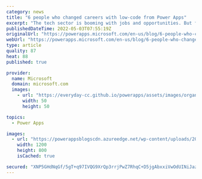 ```yaml
---
category: news
title: "6 people who changed careers with low-code from Power Apps"
excerpt: "The tech sector is booming with jobs and opportunities. But for some people, the question is: how do I get in? Few people have degrees in computer science, IT, or engineering—so, coding jobs seem out of reach. However, with low-code app tools, some grit and curiosity, anyone can now realize a career"
publishedDateTime: 2022-05-03T07:55:19Z
originalUrl: "https://powerapps.microsoft.com/en-us/blog/6-people-who-changed-careers-with-low-code-from-power-apps/"
webUrl: "https://powerapps.microsoft.com/en-us/blog/6-people-who-changed-careers-with-low-code-from-power-apps/"
type: article
quality: 87
heat: 88
published: true

provider:
  name: Microsoft
  domain: microsoft.com
  images:
    - url: "https://everyday-cc.github.io/powerapps/assets/images/organizations/microsoft.com-50x50.jpg"
      width: 50
      height: 50

topics:
  - Power Apps

images:
  - url: "https://powerappsblogscdn.azureedge.net/wp-content/uploads/2022/05/CLO20b_Evan_office_003.jpg"
    width: 1200
    height: 800
    isCached: true

secured: "XNP5GHdNqGf/5gT+q97IVQG9XrQp3rrjPwZ7RhqC+D5jgAbxxiVwOdUINiJazxHIm3iVpiSnSZDZ7DNuMPCjV84TI45q05Rkg/Y0rHIn8g6qPClqxKjXwOFnhCwzh1VhLC0sVMn09Spg7oO12zD+YH8SsnhXY9RAdpUTOm/C4pk7fiMxzV4rzLESIWZHtKNpTtCzVJ1wBzlJkkIeDWuu9+OYNfdS21720op3cr+Qo+6i/9c0wxv6AVBQGn4RJKeJDDNpdgAKn3XIZbHwz/7fawglONZ5NDcXbplQk2mIQGn2lvu5rWa9dBfJQBLeS5RAL9wihlKo9JhsSojDdENUZlJMblnaJoNf1iecRlBJNzY=;7ut36H8bWL1qxEECD1hn/w=="
---
```


